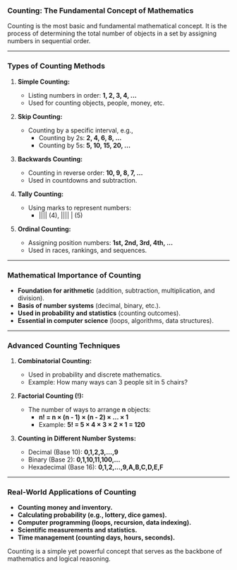 ### **Counting: The Fundamental Concept of Mathematics**  

Counting is the most basic and fundamental mathematical concept. It is the process of determining the total number of objects in a set by assigning numbers in sequential order.

---

### **Types of Counting Methods**
1. **Simple Counting:**  
   - Listing numbers in order: **1, 2, 3, 4, ...**  
   - Used for counting objects, people, money, etc.  

2. **Skip Counting:**  
   - Counting by a specific interval, e.g.,  
     - Counting by 2s: **2, 4, 6, 8, ...**  
     - Counting by 5s: **5, 10, 15, 20, ...**  

3. **Backwards Counting:**  
   - Counting in reverse order: **10, 9, 8, 7, ...**  
   - Used in countdowns and subtraction.  

4. **Tally Counting:**  
   - Using marks to represent numbers:  
     - |||| (4), |||| | (5)  

5. **Ordinal Counting:**  
   - Assigning position numbers: **1st, 2nd, 3rd, 4th, ...**  
   - Used in races, rankings, and sequences.  

---

### **Mathematical Importance of Counting**
- **Foundation for arithmetic** (addition, subtraction, multiplication, and division).  
- **Basis of number systems** (decimal, binary, etc.).  
- **Used in probability and statistics** (counting outcomes).  
- **Essential in computer science** (loops, algorithms, data structures).  

---

### **Advanced Counting Techniques**
1. **Combinatorial Counting:**  
   - Used in probability and discrete mathematics.  
   - Example: How many ways can 3 people sit in 5 chairs?  

2. **Factorial Counting (!):**  
   - The number of ways to arrange **n** objects:  
     - **n! = n × (n - 1) × (n - 2) × ... × 1**  
     - Example: **5! = 5 × 4 × 3 × 2 × 1 = 120**  

3. **Counting in Different Number Systems:**  
   - Decimal (Base 10): **0,1,2,3,...,9**  
   - Binary (Base 2): **0,1,10,11,100,...**  
   - Hexadecimal (Base 16): **0,1,2,...,9,A,B,C,D,E,F**  

---

### **Real-World Applications of Counting**
- **Counting money and inventory.**  
- **Calculating probability (e.g., lottery, dice games).**  
- **Computer programming (loops, recursion, data indexing).**  
- **Scientific measurements and statistics.**  
- **Time management (counting days, hours, seconds).**  

Counting is a simple yet powerful concept that serves as the backbone of mathematics and logical reasoning.
